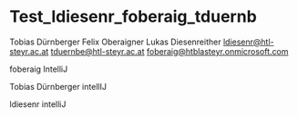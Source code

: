 # Test_ldiesenr_foberaig_tduernb


Tobias Dürnberger
Felix Oberaigner
Lukas Diesenreither
ldiesenr@htl-steyr.ac.at
tduernbe@htl-steyr.ac.at
foberaig@htblasteyr.onmicrosoft.com

foberaig IntelliJ

Tobias Dürnberger intellIJ

ldiesenr intelliJ
